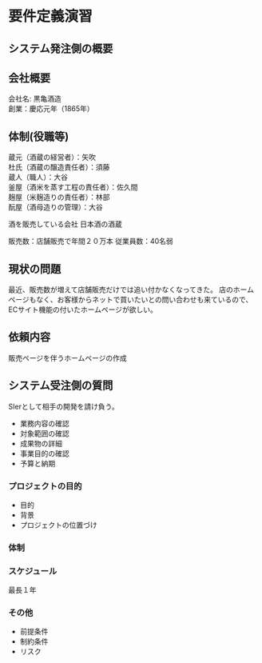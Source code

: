 # 要件定義演習

## システム発注側の概要

## 会社概要

会社名: 黒亀酒造  
創業：慶応元年（1865年）

## 体制(役職等)

蔵元（酒蔵の経営者）：矢吹  
杜氏（酒蔵の醸造責任者）：須藤  
蔵人（職人）：大谷  
釜屋（酒米を蒸す工程の責任者）：佐久間  
麹屋（米麹造りの責任者）：林部  
酛屋（酒母造りの管理）：大谷  

酒を販売している会社
日本酒の酒蔵

販売数：店舗販売で年間２０万本
従業員数：40名弱

## 現状の問題

最近、販売数が増えて店舗販売だけでは追い付かなくなってきた。
店のホームページもなく、お客様からネットで買いたいとの問い合わせも来ているので、ECサイト機能の付いたホームページが欲しい。

## 依頼内容

販売ページを伴うホームページの作成







## システム受注側の質問

SIerとして相手の開発を請け負う。

* 業務内容の確認
* 対象範囲の確認
* 成果物の詳細
* 事業目的の確認
* 予算と納期

### プロジェクトの目的

* 目的
* 背景
* プロジェクトの位置づけ

### 体制

### スケジュール

最長１年

### その他

* 前提条件
* 制約条件
* リスク

